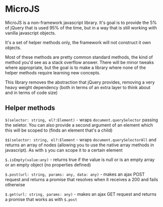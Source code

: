 MicroJS
===

MicroJS is a non-framework javascript library. It's goal is to provide the 5% of jQuery that is used 95% of the time, but in a way that is still working with vanilla javascript objects.

It's a set of helper methods only, the framework will not construct it own objects.

Most of these methods are pretty common standard methods, the kind of method you'd see as a stack overflow answer. There will be minor tweaks where appropriate, but the goal is to make a library where none of the helper methods require learning new concepts.

This library removes the abstraction that jQuery provides, removing a very heavy weight dependency (both in terms of an extra layer to think about and in terms of code size)


Helper methods
---

`$(selector: string, el?:Element)` - wraps `document.querySelector` passing the seletor. You can also provide a second argument of an element which this will be scoped to (finds an element that's a child)

`$$(selector: string, el?:Element` - wraps `document.querySelectorAll` and returns an array of nodes (allowing you to use the native array methods in javascript). As with `$` you can scope it to a certain element 

`$.isEmpty(value:any)` - returns true if the value is null or is an empty array or an empty object (no properties defined)

`$.post(url: string, params: any, data: any)` - makes an ajax POST request and returns a promise that resolves when it receives a 200 and fails otherwise

`$.get(url: string, params: any)` - makes an ajax GET request and returns a promise that works as with `$.post`
